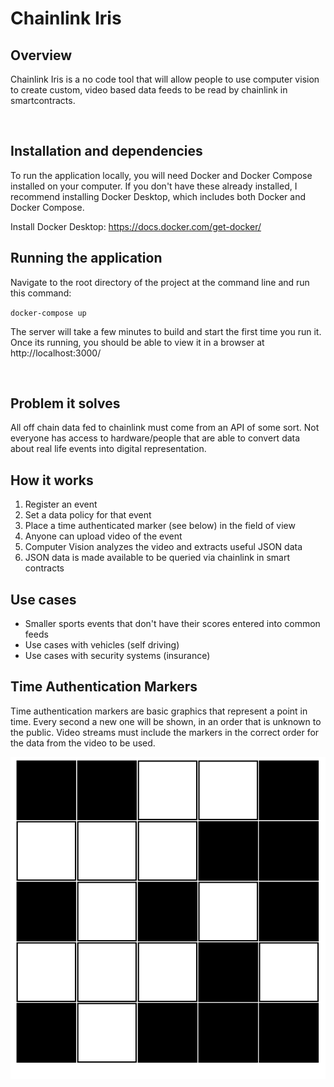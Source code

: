 # Chainlink Iris

## Overview
Chainlink Iris is a no code tool that will allow people to use computer vision to create custom, video based data feeds to be read by chainlink in smartcontracts.

&nbsp;
## Installation and dependencies
To run the application locally, you will need Docker and Docker Compose installed on your computer. If you don't have these already installed, I recommend installing Docker Desktop, which includes both Docker and Docker Compose.

Install Docker Desktop: https://docs.docker.com/get-docker/

## Running the application
Navigate to the root directory of the project at the command line and run this command: 

` docker-compose up `

The server will take a few minutes to build and start the first time you run it. Once its running, you should be able to view it in a browser at http://localhost:3000/ 

&nbsp;
## Problem it solves
All off chain data fed to chainlink must come from an API of some sort. Not everyone has access to hardware/people that are able to convert data about real life events into digital representation.  

## How it works
1. Register an event
2. Set a data policy for that event
3. Place a time authenticated marker (see below) in the field of view
4. Anyone can upload video of the event 
5. Computer Vision analyzes the video and extracts useful JSON data 
6. JSON data is made available to be queried via chainlink in smart contracts

## Use cases
- Smaller sports events that don't have their scores entered into common feeds
- Use cases with vehicles (self driving)
- Use cases with security systems (insurance)


## Time Authentication Markers
Time authentication markers are basic graphics that represent a point in time. Every second a new one will be shown, in an order that is unknown to the public. Video streams must include the markers in the correct order for the data from the video to be used.

![Alt text](time_marker_example.png?raw=true "Time Authentication Marker")
